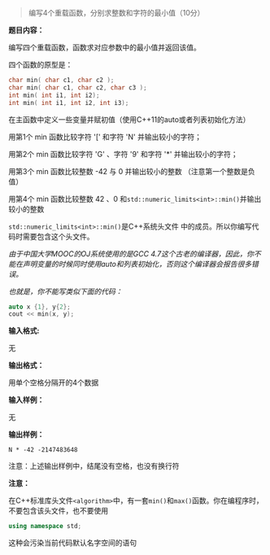 > 编写4个重载函数，分别求整数和字符的最小值（10分）

**题目内容：**

编写四个重载函数，函数求对应参数中的最小值并返回该值。

四个函数的原型是：

```cpp
char min( char c1, char c2 );
char min( char c1, char c2, char c3 );
int min( int i1, int i2);
int min( int i1, int i2, int i3);
```

在主函数中定义一些变量并赋初值（使用C++11的auto或者列表初始化方法）

用第1个 min 函数比较字符  '[' 和字符 'N' 并输出较小的字符；

用第2个 min 函数比较字符  'G' 、字符 '9' 和字符 '*' 并输出较小的字符；

用第3个 min 函数比较整数 -42 与 0 并输出较小的整数 （注意第一个整数是负值）

用第4个 min 函数比较整数 42 、0 和`std::numeric_limits<int>::min()`并输出较小的整数

`std::numeric_limits<int>::min()`是C++系统头文件 <limits>中的成员。所以你编写代码时需要包含这个头文件。



*由于中国大学MOOC的OJ系统使用的是GCC 4.7这个古老的编译器，因此，你不能在声明变量的时候同时使用auto和列表初始化，否则这个编译器会报告很多错误。*

*也就是，你不能写类似下面的代码：*

```cpp
auto x {1}, y{2}; 
cout << min(x, y);
```


**输入格式:**

无



**输出格式：**

用单个空格分隔开的4个数据



**输入样例：**

无



**输出样例：**

```
N * -42 -2147483648
```

注意：上述输出样例中，结尾没有空格，也没有换行符


**注意：**

在C++标准库头文件`<algorithm>`中，有一套`min()`和`max()`函数。你在编程序时，不要包含该头文件，也不要使用

```cpp
using namespace std;
```

这种会污染当前代码默认名字空间的语句